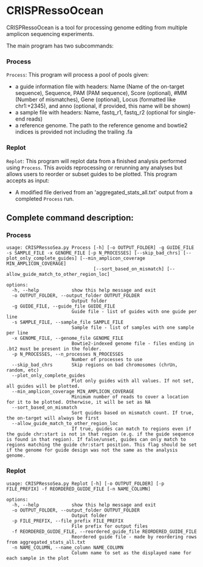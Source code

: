 # CRISPRessoOcean
CRISPRessoOcean is a tool for processing genome editing from multiple amplicon sequencing experiments.

The main program has two subcommands:
### Process
`Process`: This program will process a pool of pools given:
 -  a guide information file with headers: Name (Name of the on-target sequence), Sequence, PAM (PAM sequence), Score (optional), #MM (Number of mismatches), Gene (optional), Locus (formatted like chr1:+2345), and anno (optional, if provided, this name will be shown)
 -  a sample file with headers: Name, fastq_r1, fastq_r2 (optional for single-end reads)
 -  a reference genome. The path to the reference genome and bowtie2 indices is provided not including the trailing .fa

 ### Replot
 `Replot`: This program will replot data from a finished analysis performed using `Process`. This avoids reprocessing or rerunning any analyses but allows users to reorder or subset guides to be plotted. This program accepts as input:
 - A modified file derived from an 'aggregated_stats_all.txt' output from a completed `Process` run.


## Complete command description:
### Process
```
usage: CRISPRessoSea.py Process [-h] [-o OUTPUT_FOLDER] -g GUIDE_FILE -s SAMPLE_FILE -x GENOME_FILE [-p N_PROCESSES] [--skip_bad_chrs] [--plot_only_complete_guides] [--min_amplicon_coverage MIN_AMPLICON_COVERAGE]
                                [--sort_based_on_mismatch] [--allow_guide_match_to_other_region_loc]

options:
  -h, --help            show this help message and exit
  -o OUTPUT_FOLDER, --output_folder OUTPUT_FOLDER
                        Output folder
  -g GUIDE_FILE, --guide_file GUIDE_FILE
                        Guide file - list of guides with one guide per line
  -s SAMPLE_FILE, --sample_file SAMPLE_FILE
                        Sample file - list of samples with one sample per line
  -x GENOME_FILE, --genome_file GENOME_FILE
                        Bowtie2-indexed genome file - files ending in .bt2 must be present in the folder.
  -p N_PROCESSES, --n_processes N_PROCESSES
                        Number of processes to use
  --skip_bad_chrs       Skip regions on bad chromosomes (chrUn, random, etc)
  --plot_only_complete_guides
                        Plot only guides with all values. If not set, all guides will be plotted.
  --min_amplicon_coverage MIN_AMPLICON_COVERAGE
                        Minimum number of reads to cover a location for it to be plotted. Otherwise, it will be set as NA
  --sort_based_on_mismatch
                        Sort guides based on mismatch count. If true, the on-target will always be first
  --allow_guide_match_to_other_region_loc
                        If true, guides can match to regions even if the guide chr:start is not in that region (e.g. if the guide sequence is found in that region). If false/unset, guides can only match to regions matching the guide chr:start position. This flag should be set if the genome for guide design was not the same as the analysis genome.

```

### Replot
```
usage: CRISPRessoSea.py Replot [-h] [-o OUTPUT_FOLDER] [-p FILE_PREFIX] -f REORDERED_GUIDE_FILE [-n NAME_COLUMN]

options:
  -h, --help            show this help message and exit
  -o OUTPUT_FOLDER, --output_folder OUTPUT_FOLDER
                        Output folder
  -p FILE_PREFIX, --file_prefix FILE_PREFIX
                        File prefix for output files
  -f REORDERED_GUIDE_FILE, --reordered_guide_file REORDERED_GUIDE_FILE
                        Reordered guide file - made by reordering rows from aggregated_stats_all.txt
  -n NAME_COLUMN, --name_column NAME_COLUMN
                        Column name to set as the displayed name for each sample in the plot
```


